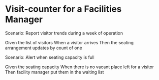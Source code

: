 # Visit-counter for a Facilities Manager

Scenario: Report visitor trends during a week of operation

  Given the list of visitors
  When a visitor arrives
  Then the seating arrangement updates by count of one
  
Scenario: Alert when seating capacity is full

  Given the seating capacity
  When there is no vacant place left for a visitor
  Then facility manager put them in the waiting list
